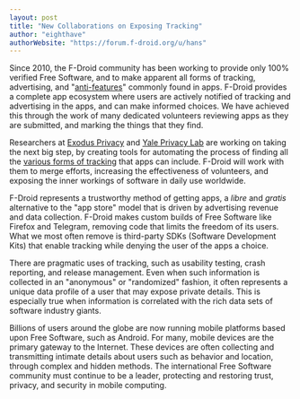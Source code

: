 ```yaml
---
layout: post
title: "New Collaborations on Exposing Tracking"
author: "eighthave"
authorWebsite: "https://forum.f-droid.org/u/hans"
---
```


Since 2010, the F-Droid community has been working to provide only
100% verified Free Software, and to make apparent all forms of
tracking, advertising, and
"[anti-features](https://monitor.f-droid.org/anti-features)" commonly
found in apps.  F-Droid provides a complete app ecosystem where users
are actively notified of tracking and advertising in the apps, and can
make informed choices.  We have achieved this through the work of many
dedicated volunteers reviewing apps as they are submitted, and marking
the things that they find.

Researchers at [Exodus Privacy](https://exodus-privacy.eu.org) and
[Yale Privacy Lab](https://privacylab.yale.edu) are working on taking
the next big step, by creating tools for automating the process of
finding all the
[various forms of tracking](https://theintercept.com/2017/11/24/staggering-variety-of-clandestine-trackers-found-in-popular-android-apps)
that apps can include.  F-Droid will work with them to merge efforts,
increasing the effectiveness of volunteers, and exposing the inner
workings of software in daily use worldwide.

F-Droid represents a trustworthy method of getting apps, a _libre_ and
_gratis_ alternative to the "app store" model that is driven by
advertising revenue and data collection.  F-Droid makes custom builds
of Free Software like Firefox and Telegram, removing code that limits
the freedom of its users.  What we most often remove is third-party
SDKs (Software Development Kits) that enable tracking while denying
the user of the apps a choice.

There are pragmatic uses of tracking, such as usability testing, crash
reporting, and release management.  Even when such information is
collected in an "anonymous" or "randomized" fashion, it often
represents a unique data profile of a user that may expose private
details.  This is especially true when information is correlated with
the rich data sets of software industry giants.

Billions of users around the globe are now running mobile platforms
based upon Free Software, such as Android.  For many, mobile devices
are the primary gateway to the Internet.  These devices are often
collecting and transmitting intimate details about users such as
behavior and location, through complex and hidden methods.  The
international Free Software community must continue to be a leader,
protecting and restoring trust, privacy, and security in mobile
computing.
